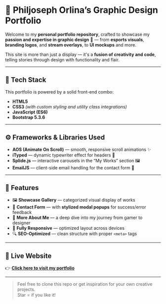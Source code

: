# 🎨 Philjoseph Orlina’s Graphic Design Portfolio

Welcome to my **personal portfolio repository**, crafted to showcase my **passion and expertise in graphic design** 🎯 — from **esports visuals**, **branding logos**, and **stream overlays**, to **UI mockups** and more.

This site is more than just a display — it's a **fusion of creativity and code**, telling stories through design with functionality and flair.

---

## 🧰 Tech Stack

This portfolio is powered by a solid front-end combo:

- **HTML5**
- **CSS3** *(with custom styling and utility class integrations)*
- **JavaScript (ES6)**
- **Bootstrap 5.3.6**

---

## ⚙️ Frameworks & Libraries Used

- **AOS (Animate On Scroll)** — smooth, responsive scroll animations ✨  
- **iTyped** — dynamic typewriter effect for headers 🧠  
- **Splide.js** — interactive carousels in the “My Works” section 🖼  
- **EmailJS** — client-side email handling for the contact form 📩  

---

## 🚀 Features

- 🖼 **Showcase Gallery** — categorized visual display of works  
- 💬 **Contact Form** — with **stylized modal popups** for success/error feedback  
- 🧠 **More About Me** — a deep dive into my journey from gamer to designer  
- 📱 **Fully Responsive** — optimized layout across devices  
- 🔍 **SEO-Optimized** — clean structure with proper `<meta>` tags  

---

## 🔗 Live Website

👉 [**Click here to visit my portfolio**](https://philjosephorlina.vercel.app/)

---

> Feel free to clone this repo or get inspiration for your own creative projects.  
> Star ⭐ if you like it!
